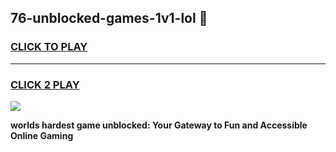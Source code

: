 
## 76-unblocked-games-1v1-lol 👋
<h3>
<a href="https://premium.freeplayer.one?title=76-unblocked-games-1v1-lol&ref=14F">CLICK TO PLAY</a></h3>
<hr>

<h3>
<a href="https://premium.freeplayer.one?title=76-unblocked-games-1v1-lol&ref=14F">CLICK 2 PLAY</a>
  
</h3>

<a href="https://premium.freeplayer.one?title=76-unblocked-games-1v1-lol&ref=12F/"><img src="https://clearcache.store/games.png"></a>


**worlds hardest game unblocked: Your Gateway to Fun and Accessible Online Gaming**
